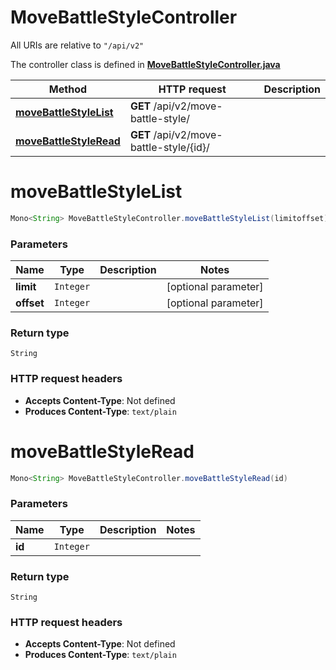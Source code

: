 # MoveBattleStyleController

All URIs are relative to `"/api/v2"`

The controller class is defined in **[MoveBattleStyleController.java](../../src/main/java/org/openapitools/controller/MoveBattleStyleController.java)**

Method | HTTP request | Description
------------- | ------------- | -------------
[**moveBattleStyleList**](#moveBattleStyleList) | **GET** /api/v2/move-battle-style/ | 
[**moveBattleStyleRead**](#moveBattleStyleRead) | **GET** /api/v2/move-battle-style/{id}/ | 

<a name="moveBattleStyleList"></a>
# **moveBattleStyleList**
```java
Mono<String> MoveBattleStyleController.moveBattleStyleList(limitoffset)
```



### Parameters
Name | Type | Description  | Notes
------------- | ------------- | ------------- | -------------
**limit** | `Integer` |  | [optional parameter]
**offset** | `Integer` |  | [optional parameter]

### Return type
`String`


### HTTP request headers
 - **Accepts Content-Type**: Not defined
 - **Produces Content-Type**: `text/plain`

<a name="moveBattleStyleRead"></a>
# **moveBattleStyleRead**
```java
Mono<String> MoveBattleStyleController.moveBattleStyleRead(id)
```



### Parameters
Name | Type | Description  | Notes
------------- | ------------- | ------------- | -------------
**id** | `Integer` |  |

### Return type
`String`


### HTTP request headers
 - **Accepts Content-Type**: Not defined
 - **Produces Content-Type**: `text/plain`

